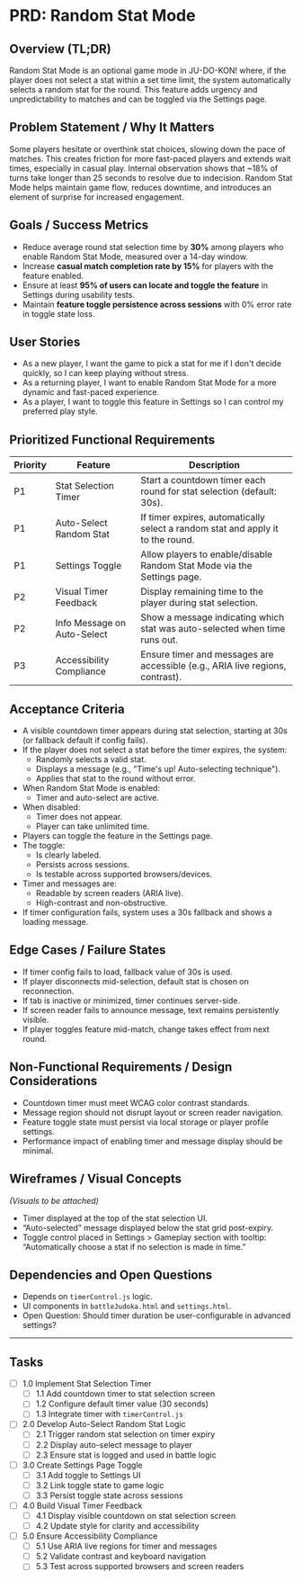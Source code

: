# PRD: Random Stat Mode

## Overview (TL;DR)

Random Stat Mode is an optional game mode in JU-DO-KON! where, if the player does not select a stat within a set time limit, the system automatically selects a random stat for the round. This feature adds urgency and unpredictability to matches and can be toggled via the Settings page.

## Problem Statement / Why It Matters

Some players hesitate or overthink stat choices, slowing down the pace of matches. This creates friction for more fast-paced players and extends wait times, especially in casual play. Internal observation shows that ~18% of turns take longer than 25 seconds to resolve due to indecision. Random Stat Mode helps maintain game flow, reduces downtime, and introduces an element of surprise for increased engagement.

## Goals / Success Metrics

- Reduce average round stat selection time by **30%** among players who enable Random Stat Mode, measured over a 14-day window.
- Increase **casual match completion rate by 15%** for players with the feature enabled.
- Ensure at least **95% of users can locate and toggle the feature** in Settings during usability tests.
- Maintain **feature toggle persistence across sessions** with 0% error rate in toggle state loss.

## User Stories

- As a new player, I want the game to pick a stat for me if I don't decide quickly, so I can keep playing without stress.
- As a returning player, I want to enable Random Stat Mode for a more dynamic and fast-paced experience.
- As a player, I want to toggle this feature in Settings so I can control my preferred play style.

## Prioritized Functional Requirements

| Priority | Feature                     | Description                                                                     |
| -------- | --------------------------- | ------------------------------------------------------------------------------- |
| P1       | Stat Selection Timer        | Start a countdown timer each round for stat selection (default: 30s).           |
| P1       | Auto-Select Random Stat     | If timer expires, automatically select a random stat and apply it to the round. |
| P1       | Settings Toggle             | Allow players to enable/disable Random Stat Mode via the Settings page.         |
| P2       | Visual Timer Feedback       | Display remaining time to the player during stat selection.                     |
| P2       | Info Message on Auto-Select | Show a message indicating which stat was auto-selected when time runs out.      |
| P3       | Accessibility Compliance    | Ensure timer and messages are accessible (e.g., ARIA live regions, contrast).   |

## Acceptance Criteria

- A visible countdown timer appears during stat selection, starting at 30s (or fallback default if config fails).
- If the player does not select a stat before the timer expires, the system:
  - Randomly selects a valid stat.
  - Displays a message (e.g., "Time's up! Auto-selecting technique").
  - Applies that stat to the round without error.
- When Random Stat Mode is enabled:
  - Timer and auto-select are active.
- When disabled:
  - Timer does not appear.
  - Player can take unlimited time.
- Players can toggle the feature in the Settings page.
- The toggle:
  - Is clearly labeled.
  - Persists across sessions.
  - Is testable across supported browsers/devices.
- Timer and messages are:
  - Readable by screen readers (ARIA live).
  - High-contrast and non-obstructive.
- If timer configuration fails, system uses a 30s fallback and shows a loading message.

## Edge Cases / Failure States

- If timer config fails to load, fallback value of 30s is used.
- If player disconnects mid-selection, default stat is chosen on reconnection.
- If tab is inactive or minimized, timer continues server-side.
- If screen reader fails to announce message, text remains persistently visible.
- If player toggles feature mid-match, change takes effect from next round.

## Non-Functional Requirements / Design Considerations

- Countdown timer must meet WCAG color contrast standards.
- Message region should not disrupt layout or screen reader navigation.
- Feature toggle state must persist via local storage or player profile settings.
- Performance impact of enabling timer and message display should be minimal.

## Wireframes / Visual Concepts

_(Visuals to be attached)_

- Timer displayed at the top of the stat selection UI.
- “Auto-selected” message displayed below the stat grid post-expiry.
- Toggle control placed in Settings > Gameplay section with tooltip: “Automatically choose a stat if no selection is made in time.”

## Dependencies and Open Questions

- Depends on `timerControl.js` logic.
- UI components in `battleJudoka.html` and `settings.html`.
- Open Question: Should timer duration be user-configurable in advanced settings?

---

## Tasks

- [ ] 1.0 Implement Stat Selection Timer
  - [ ] 1.1 Add countdown timer to stat selection screen
  - [ ] 1.2 Configure default timer value (30 seconds)
  - [ ] 1.3 Integrate timer with `timerControl.js`

- [ ] 2.0 Develop Auto-Select Random Stat Logic
  - [ ] 2.1 Trigger random stat selection on timer expiry
  - [ ] 2.2 Display auto-select message to player
  - [ ] 2.3 Ensure stat is logged and used in battle logic

- [ ] 3.0 Create Settings Page Toggle
  - [ ] 3.1 Add toggle to Settings UI
  - [ ] 3.2 Link toggle state to game logic
  - [ ] 3.3 Persist toggle state across sessions

- [ ] 4.0 Build Visual Timer Feedback
  - [ ] 4.1 Display visible countdown on stat selection screen
  - [ ] 4.2 Update style for clarity and accessibility

- [ ] 5.0 Ensure Accessibility Compliance
  - [ ] 5.1 Use ARIA live regions for timer and messages
  - [ ] 5.2 Validate contrast and keyboard navigation
  - [ ] 5.3 Test across supported browsers and screen readers
